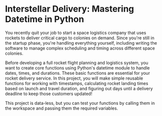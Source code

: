 # Interstellar Delivery: Mastering Datetime in Python

You recently quit your job to start a space logistics company that uses rockets to deliver critical cargo to colonies on demand. Since you're still in the startup phase, you're handling everything yourself, including writing the software to manage complex scheduling and timing across different space colonies.

Before developing a full rocket flight planning and logistics system, you want to create core functions using Python's datetime module to handle dates, times, and durations. These basic functions are essential for your rocket delivery service. In this project, you will make simple reusable functions for working with timestamps, calculating rocket landing times based on launch and travel duration, and figuring out days until a delivery deadline to keep those customers updated!

This project is data-less, but you can test your functions by calling them in the workspace and passing them the required variables.